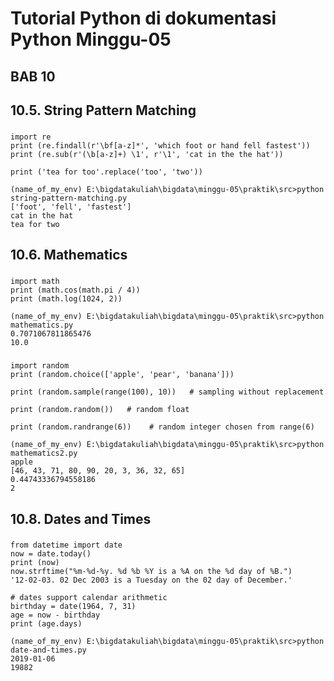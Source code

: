 # Tutorial Python di dokumentasi Python Minggu-05

## BAB 10
## 10.5. String Pattern Matching
###
	import re
	print (re.findall(r'\bf[a-z]*', 'which foot or hand fell fastest'))
	print (re.sub(r'(\b[a-z]+) \1', r'\1', 'cat in the the hat'))

	print ('tea for too'.replace('too', 'two'))

	(name_of_my_env) E:\bigdatakuliah\bigdata\minggu-05\praktik\src>python string-pattern-matching.py
	['foot', 'fell', 'fastest']
	cat in the hat
	tea for two

## 10.6. Mathematics
### 
	import math
	print (math.cos(math.pi / 4))
	print (math.log(1024, 2))

	(name_of_my_env) E:\bigdatakuliah\bigdata\minggu-05\praktik\src>python mathematics.py
	0.7071067811865476
	10.0

### 
	import random
	print (random.choice(['apple', 'pear', 'banana']))

	print (random.sample(range(100), 10))   # sampling without replacement

	print (random.random())   # random float

	print (random.randrange(6))    # random integer chosen from range(6)

	(name_of_my_env) E:\bigdatakuliah\bigdata\minggu-05\praktik\src>python mathematics2.py
	apple
	[46, 43, 71, 80, 90, 20, 3, 36, 32, 65]
	0.44743336794558186
	2

## 10.8. Dates and Times
###
	from datetime import date
	now = date.today()
	print (now)
	now.strftime("%m-%d-%y. %d %b %Y is a %A on the %d day of %B.")
	'12-02-03. 02 Dec 2003 is a Tuesday on the 02 day of December.'

	# dates support calendar arithmetic
	birthday = date(1964, 7, 31)
	age = now - birthday
	print (age.days)

	(name_of_my_env) E:\bigdatakuliah\bigdata\minggu-05\praktik\src>python date-and-times.py
	2019-01-06
	19882